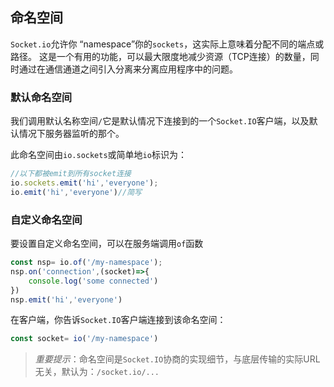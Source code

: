 ## 命名空间

`Socket.io`允许你 “namespace”你的`sockets`，这实际上意味着分配不同的端点或路径。
这是一个有用的功能，可以最大限度地减少资源（TCP连接）的数量，同时通过在通信通道之间引入分离来分离应用程序中的问题。

### 默认命名空间

我们调用默认名称空间`/`它是默认情况下连接到的一个`Socket.IO`客户端，以及默认情况下服务器监听的那个。

此命名空间由`io.sockets`或简单地`io`标识为：

```js
//以下都被emit到所有socket连接
io.sockets.emit('hi','everyone');
io.emit('hi','everyone')//简写
```

### 自定义命名空间

要设置自定义命名空间，可以在服务端调用`of`函数

```js
const nsp= io.of('/my-namespace');
nsp.on('connection',(socket)=>{
    console.log('some connected')
})
nsp.emit('hi','everyone')
```

在客户端，你告诉`Socket.IO`客户端连接到该命名空间：

```js
const socket= io('/my-namespace')
```

> *重要提示*：命名空间是`Socket.IO`协商的实现细节，与底层传输的实际URL无关，默认为：`/socket.io/...`